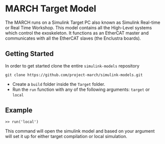 # MARCH Target Model

The MARCH runs on a Simulink Target PC also known as Simulink Real-time or Real Time Workshop. This model contains all the High-Level systems which control the exoskeleton. It functions as an EtherCAT master and communicates with all the EtherCAT slaves (the Enclustra boards).

## Getting Started
In order to get started clone the entire `simulink-models` repository

`git clone https://github.com/project-march/simulink-models.git`

 - Create a `build` folder inside the `Target` folder.
 - Run the `run` function with any of the following arguments: `target` or `local`
  
 ## Example
`>> run('local')`

This command will open the simulink model and based on your argument will set it up for either target compilation or local simulation.


